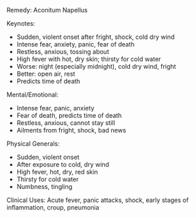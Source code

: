 Remedy: Aconitum Napellus

Keynotes:
- Sudden, violent onset after fright, shock, cold dry wind
- Intense fear, anxiety, panic, fear of death
- Restless, anxious, tossing about
- High fever with hot, dry skin; thirsty for cold water
- Worse: night (especially midnight), cold dry wind, fright
- Better: open air, rest
- Predicts time of death

Mental/Emotional:
- Intense fear, panic, anxiety
- Fear of death, predicts time of death
- Restless, anxious, cannot stay still
- Ailments from fright, shock, bad news

Physical Generals:
- Sudden, violent onset
- After exposure to cold, dry wind
- High fever, hot, dry, red skin
- Thirsty for cold water
- Numbness, tingling

Clinical Uses: Acute fever, panic attacks, shock, early stages of inflammation, croup, pneumonia